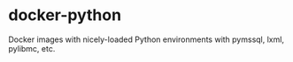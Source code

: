 docker-python
=============

Docker images with nicely-loaded Python environments with pymssql, lxml,
pylibmc, etc.
